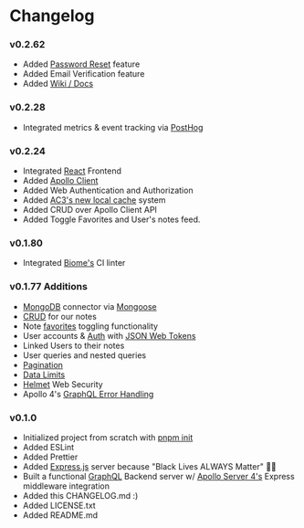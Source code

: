# Changelog

### v0.2.62

- Added [Password Reset](https://github.com/HamiltonMultimedia/The-Social-NoteWork/issues/31) feature
- Added Email Verification feature
- Added [Wiki / Docs](https://github.com/HamiltonMultimedia/The-Social-NoteWork/wiki)

### v0.2.28  

- Integrated metrics & event tracking via [PostHog](https://posthog.com/)

### v0.2.24  

- Integrated [React](https://react.dev/) Frontend
- Added [Apollo Client](https://www.apollographql.com/docs/react/)
- Added Web Authentication and Authorization
- Added [AC3's new local cache](https://www.apollographql.com/docs/react/migrating/apollo-client-3-migration/) system
- Added CRUD over Apollo Client API
- Added Toggle Favorites and User's notes feed.

### v0.1.80

- Integrated [Biome's](https://biomejs.dev) CI linter

### v0.1.77 Additions

- [MongoDB](https://www.mongodb.com/) connector via [Mongoose](https://mongoosejs.com/docs/)
- [CRUD](https://en.wikipedia.org/wiki/Create,_read,_update_and_delete) for our notes
- Note [favorites](https://en.wikipedia.org/wiki/Facebook_like_button) toggling functionality
- User accounts & [Auth](https://graphql.org/learn/authorization/#gatsby-focus-wrapper) with [JSON Web Tokens](https://jwt.io/)
- Linked Users to their notes
- User queries and nested queries
- [Pagination](https://en.wikipedia.org/wiki/Pagination)
- [Data Limits](https://www.apollographql.com/blog/securing-your-graphql-api-from-malicious-queries)
- [Helmet](https://helmetjs.github.io/) Web Security
- Apollo 4's [GraphQL Error Handling](https://www.apollographql.com/docs/apollo-server/migration/#error-formatting-changes)

### v0.1.0

- Initialized project from scratch with [pnpm init](https://pnpm.io/cli/init)
- Added ESLint
- Added Prettier
- Added [Express.js](https://expressjs.com/) server because "Black Lives ALWAYS Matter" ✊🏾
- Built a functional [GraphQL](https://graphql.org/) Backend server w/ [Apollo Server 4's](https://www.apollographql.com/docs/apollo-server/api/express-middleware/#example) Express middleware integration
- Added this CHANGELOG.md :)
- Added LICENSE.txt
- Added README.md
